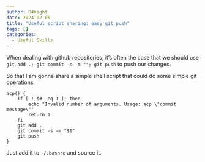```yaml
---
author: B4night
date: 2024-02-05
title: "Useful script sharing: easy git push"
tags: []
categories:
  - Useful Skills
---
```


When dealing with github repositories, it’s often the case that we should use `git add .; git commit -s -m ""; git push` to push our changes.

So that I am gonna share a simple shell script that could do some simple git operations.

    acp() {
        if [ ! $# -eq 1 ]; then
            echo "Invalid number of arguments. Usage: acp \"commit message\""
            return 1
        fi
        git add .
        git commit -s -m "$1"
        git push
    }

Just add it to `~/.bashrc` and source it.
